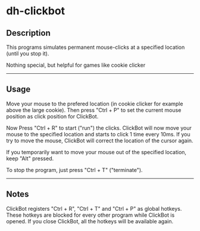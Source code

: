 # dh-clickbot

## Description
This programs simulates permanent mouse-clicks at a specified location (until you stop it).

Nothing special, but helpful for games like cookie clicker


----

## Usage
Move your mouse to the prefered location (in cookie clicker for example above the large cookie). Then press "Ctrl + P" to set the current mouse position as click position for ClickBot.

Now Press "Ctrl + R" to start ("run") the clicks. ClickBot will now move your mouse to the specified location and starts to click 1 time every 10ms. If you try to move the mouse, ClickBot will correct the location of the cursor again.

If you temporarily want to move your mouse out of the specified location, keep "Alt" pressed.

To stop the program, just press "Ctrl + T" ("terminate").


----

## Notes
ClickBot registers "Ctrl + R", "Ctrl + T" and "Ctrl + P" as global hotkeys. These hotkeys are blocked for every other program while ClickBot is opened. If you close ClickBot, all the hotkeys will be available again.
